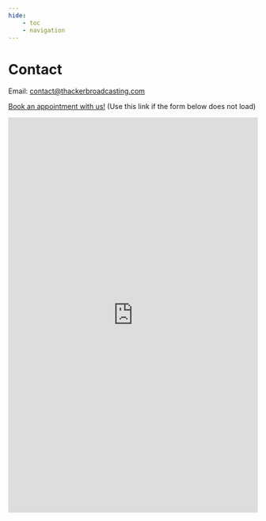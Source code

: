 ```yaml
---
hide:
    - toc
    - navigation
---
```


# Contact

Email: [contact@thackerbroadcasting.com](mailto:contact@thackerbroadcasting.com)

[Book an appointment with us!](https://outlook.office.com/bookwithme/user/47086afdbe554808a56671a3783d1fd9@thackerbroadcasting.com?anonymous&ep=plink) (Use this link if the form below does not load)

<iframe src="https://outlook.office.com/bookwithme/user/47086afdbe554808a56671a3783d1fd9@thackerbroadcasting.com?anonymous&ep=plink" style="border:0px #ffffff none;" name="myiFrame" scrolling="no" frameborder="1" marginheight="0px" marginwidth="0px" height="800px" width="100%px" allowfullscreen></iframe>